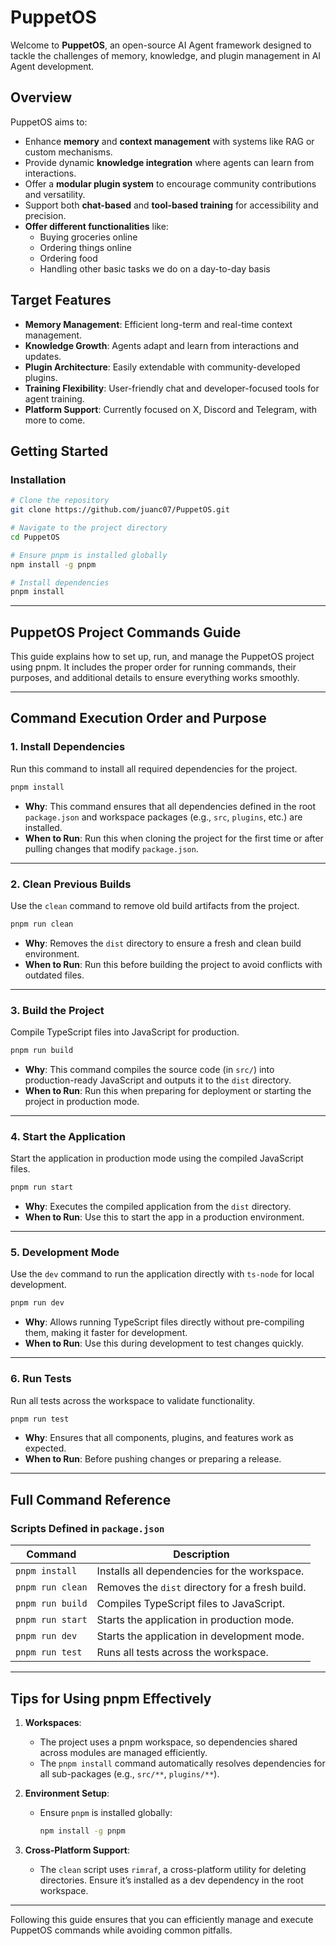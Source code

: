
# PuppetOS

Welcome to **PuppetOS**, an open-source AI Agent framework designed to tackle the challenges of memory, knowledge, and plugin management in AI Agent development.

## Overview

PuppetOS aims to:
- Enhance **memory** and **context management** with systems like RAG or custom mechanisms.
- Provide dynamic **knowledge integration** where agents can learn from interactions.
- Offer a **modular plugin system** to encourage community contributions and versatility.
- Support both **chat-based** and **tool-based training** for accessibility and precision.
- **Offer different functionalities** like:
  - Buying groceries online
  - Ordering things online
  - Ordering food
  - Handling other basic tasks we do on a day-to-day basis

## Target Features

- **Memory Management**: Efficient long-term and real-time context management.
- **Knowledge Growth**: Agents adapt and learn from interactions and updates.
- **Plugin Architecture**: Easily extendable with community-developed plugins.
- **Training Flexibility**: User-friendly chat and developer-focused tools for agent training.
- **Platform Support**: Currently focused on X, Discord and Telegram, with more to come.

## Getting Started

### Installation

```sh
# Clone the repository
git clone https://github.com/juanc07/PuppetOS.git

# Navigate to the project directory
cd PuppetOS

# Ensure pnpm is installed globally
npm install -g pnpm

# Install dependencies
pnpm install
```

---

## PuppetOS Project Commands Guide

This guide explains how to set up, run, and manage the PuppetOS project using pnpm. It includes the proper order for running commands, their purposes, and additional details to ensure everything works smoothly.

---

## **Command Execution Order and Purpose**

### 1. **Install Dependencies**
   Run this command to install all required dependencies for the project.
   ```bash
   pnpm install
   ```
   - **Why**: This command ensures that all dependencies defined in the root `package.json` and workspace packages (e.g., `src`, `plugins`, etc.) are installed.
   - **When to Run**: Run this when cloning the project for the first time or after pulling changes that modify `package.json`.

---

### 2. **Clean Previous Builds**
   Use the `clean` command to remove old build artifacts from the project.
   ```bash
   pnpm run clean
   ```
   - **Why**: Removes the `dist` directory to ensure a fresh and clean build environment.
   - **When to Run**: Run this before building the project to avoid conflicts with outdated files.

---

### 3. **Build the Project**
   Compile TypeScript files into JavaScript for production.
   ```bash
   pnpm run build
   ```
   - **Why**: This command compiles the source code (in `src/`) into production-ready JavaScript and outputs it to the `dist` directory.
   - **When to Run**: Run this when preparing for deployment or starting the project in production mode.

---

### 4. **Start the Application**
   Start the application in production mode using the compiled JavaScript files.
   ```bash
   pnpm run start
   ```
   - **Why**: Executes the compiled application from the `dist` directory.
   - **When to Run**: Use this to start the app in a production environment.

---

### 5. **Development Mode**
   Use the `dev` command to run the application directly with `ts-node` for local development.
   ```bash
   pnpm run dev
   ```
   - **Why**: Allows running TypeScript files directly without pre-compiling them, making it faster for development.
   - **When to Run**: Use this during development to test changes quickly.

---

### 6. **Run Tests**
   Run all tests across the workspace to validate functionality.
   ```bash
   pnpm run test
   ```
   - **Why**: Ensures that all components, plugins, and features work as expected.
   - **When to Run**: Before pushing changes or preparing a release.

---

## **Full Command Reference**

### **Scripts Defined in `package.json`**
| Command          | Description                                        |
|------------------|----------------------------------------------------|
| `pnpm install`   | Installs all dependencies for the workspace.       |
| `pnpm run clean` | Removes the `dist` directory for a fresh build.    |
| `pnpm run build` | Compiles TypeScript files to JavaScript.           |
| `pnpm run start` | Starts the application in production mode.         |
| `pnpm run dev`   | Starts the application in development mode.        |
| `pnpm run test`  | Runs all tests across the workspace.               |

---

## **Tips for Using pnpm Effectively**
1. **Workspaces**:
   - The project uses a pnpm workspace, so dependencies shared across modules are managed efficiently.
   - The `pnpm install` command automatically resolves dependencies for all sub-packages (e.g., `src/**`, `plugins/**`).

2. **Environment Setup**:
   - Ensure `pnpm` is installed globally:
     ```bash
     npm install -g pnpm
     ```

3. **Cross-Platform Support**:
   - The `clean` script uses `rimraf`, a cross-platform utility for deleting directories. Ensure it’s installed as a dev dependency in the root workspace.

---

Following this guide ensures that you can efficiently manage and execute PuppetOS commands while avoiding common pitfalls.
